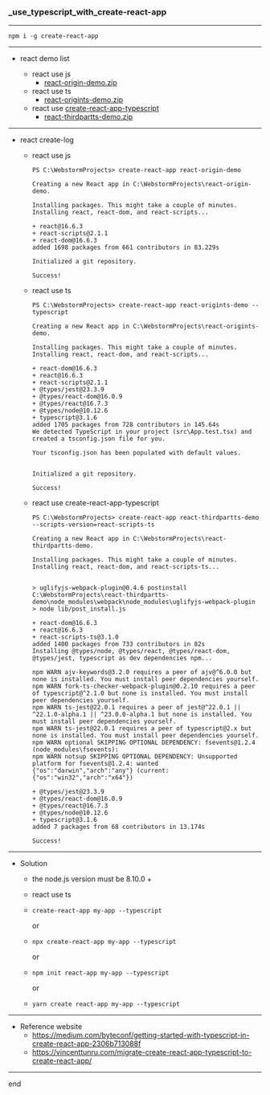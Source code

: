 ### _use_typescript_with_create-react-app

---

```
npm i -g create-react-app
```

---

- react demo list
  
  - react use js
    - [react-origin-demo.zip](https://github.com/littleostar-blog/_use_typescript_with_create-react-app/raw/master/demos/react-origin-demo.zip)
  - react use ts
    - [react-origints-demo.zip](https://github.com/littleostar-blog/_use_typescript_with_create-react-app/raw/master/demos/react-origints-demo.zip)
  - react use [create-react-app-typescript](https://github.com/wmonk/create-react-app-typescript/)
    - [react-thirdpartts-demo.zip](https://github.com/littleostar-blog/_use_typescript_with_create-react-app/raw/master/demos/react-thirdpartts-demo.zip)

---

- react create-log
  - react use js
    ```
    PS C:\WebstormProjects> create-react-app react-origin-demo

    Creating a new React app in C:\WebstormProjects\react-origin-demo.

    Installing packages. This might take a couple of minutes.
    Installing react, react-dom, and react-scripts...

    + react@16.6.3
    + react-scripts@2.1.1
    + react-dom@16.6.3
    added 1698 packages from 661 contributors in 83.229s

    Initialized a git repository.

    Success!
    ```
  
  - react use ts
    ```
    PS C:\WebstormProjects> create-react-app react-origints-demo --typescript

    Creating a new React app in C:\WebstormProjects\react-origints-demo.

    Installing packages. This might take a couple of minutes.
    Installing react, react-dom, and react-scripts...

    + react-dom@16.6.3
    + react@16.6.3
    + react-scripts@2.1.1
    + @types/jest@23.3.9
    + @types/react-dom@16.0.9
    + @types/react@16.7.3
    + @types/node@10.12.6
    + typescript@3.1.6
    added 1705 packages from 728 contributors in 145.64s
    We detected TypeScript in your project (src\App.test.tsx) and created a tsconfig.json file for you.

    Your tsconfig.json has been populated with default values.


    Initialized a git repository.

    Success!
    ```
  
  - react use create-react-app-typescript
    ```
    PS C:\WebstormProjects> create-react-app react-thirdpartts-demo --scripts-version=react-scripts-ts

    Creating a new React app in C:\WebstormProjects\react-thirdpartts-demo.

    Installing packages. This might take a couple of minutes.
    Installing react, react-dom, and react-scripts-ts...


    > uglifyjs-webpack-plugin@0.4.6 postinstall C:\WebstormProjects\react-thirdpartts-demo\node_modules\webpack\node_modules\uglifyjs-webpack-plugin
    > node lib/post_install.js

    + react-dom@16.6.3
    + react@16.6.3
    + react-scripts-ts@3.1.0
    added 1400 packages from 733 contributors in 82s
    Installing @types/node, @types/react, @types/react-dom, @types/jest, typescript as dev dependencies npm...

    npm WARN ajv-keywords@3.2.0 requires a peer of ajv@^6.0.0 but none is installed. You must install peer dependencies yourself.
    npm WARN fork-ts-checker-webpack-plugin@0.2.10 requires a peer of typescript@^2.1.0 but none is installed. You must install peer dependencies yourself.
    npm WARN ts-jest@22.0.1 requires a peer of jest@^22.0.1 || ^22.1.0-alpha.1 || ^23.0.0-alpha.1 but none is installed. You must install peer dependencies yourself.
    npm WARN ts-jest@22.0.1 requires a peer of typescript@2.x but none is installed. You must install peer dependencies yourself.
    npm WARN optional SKIPPING OPTIONAL DEPENDENCY: fsevents@1.2.4 (node_modules\fsevents):
    npm WARN notsup SKIPPING OPTIONAL DEPENDENCY: Unsupported platform for fsevents@1.2.4: wanted {"os":"darwin","arch":"any"} (current: {"os":"win32","arch":"x64"})

    + @types/jest@23.3.9
    + @types/react-dom@16.0.9
    + @types/react@16.7.3
    + @types/node@10.12.6
    + typescript@3.1.6
    added 7 packages from 68 contributors in 13.174s

    Success!
    ```

---

- Solution
  - the node.js version must be 8.10.0 +
  - react use ts

  - ```
    create-react-app my-app --typescript
    ```
    or
  
  - ```
    npx create-react-app my-app --typescript
    ```
    or
    
  - ```
    npm init react-app my-app --typescript
    ```
    or
    
  - ```
    yarn create react-app my-app --typescript
    ```

---

- Reference website
  - https://medium.com/byteconf/getting-started-with-typescript-in-create-react-app-2306b713088f
  - https://vincenttunru.com/migrate-create-react-app-typescript-to-create-react-app/

---

end
